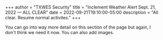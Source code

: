 +++
author = "TXWES Security"
title = "Inclement Weather Alert Sept. 21, 2022 — ALL CLEAR"
date = 2022-09-21T19:10:00-05:00
description = "All clear. Resume normal activites."
+++

You can go into way more detail on this section of the page but again, I don't think we need it now. You can also add images.
